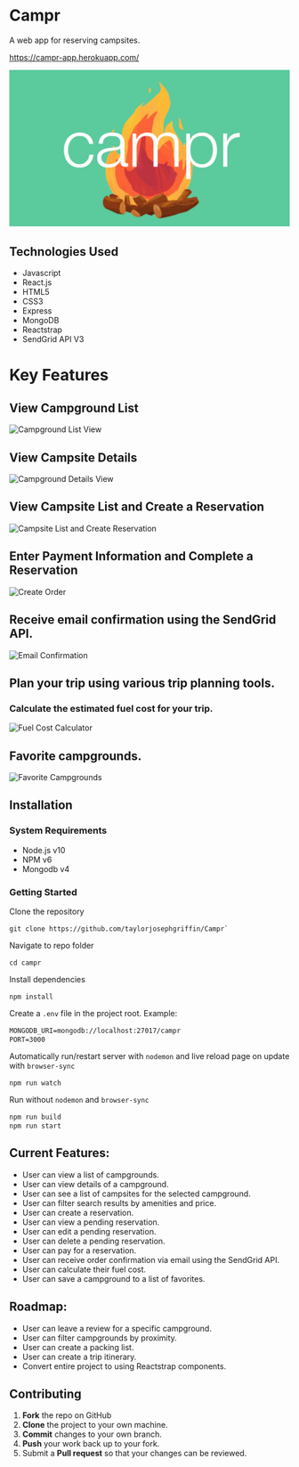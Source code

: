 # Campr
A web app for reserving campsites.

https://campr-app.herokuapp.com/

![Campr Logo](https://github.com/taylorjosephgriffin/Campr/blob/master/screenshots/campr-logo-readme.gif?raw=true)

## Technologies Used

- Javascript
- React.js
- HTML5
- CSS3
- Express
- MongoDB
- Reactstrap
- SendGrid API V3

# Key Features

## View Campground List

![Campground List View](https://github.com/taylorjosephgriffin/Campr/blob/deploy-to-heroku/screenshots/campground-list.gif?raw=true)

## View Campsite Details

![Campground Details View](https://github.com/taylorjosephgriffin/Campr/blob/deploy-to-heroku/screenshots/campground-details-view.gif?raw=true)

## View Campsite List and Create a Reservation

![Campsite List and Create Reservation](https://github.com/taylorjosephgriffin/Campr/blob/deploy-to-heroku/screenshots/campsite-list-confirmation-view.gif?raw=true)

## Enter Payment Information and Complete a Reservation

![Create Order](https://user-images.githubusercontent.com/23637586/43985391-fed6d094-9cbb-11e8-8ed4-a814c70d71d8.gif?raw=true)

## Receive email confirmation using the SendGrid API. 

![Email Confirmation](https://user-images.githubusercontent.com/23637586/44109469-feaddfd8-9fb1-11e8-9f5e-94e8a0ffd07a.jpeg?raw=true)

## Plan your trip using various trip planning tools.

### Calculate the estimated fuel cost for your trip.

![Fuel Cost Calculator](https://user-images.githubusercontent.com/23637586/44241984-18ddb600-a17c-11e8-8f45-6cc9d0efff74.gif?raw=true)

## Favorite campgrounds.

![Favorite Campgrounds](https://user-images.githubusercontent.com/23637586/44381515-7f890980-a4c5-11e8-96af-6bd4fcadb427.gif?raw=true)

## Installation

### System Requirements
- Node.js v10
- NPM v6
- Mongodb v4

### Getting Started

Clone the repository
```
git clone https://github.com/taylorjosephgriffin/Campr`
```

Navigate to repo folder
```
cd campr
```

Install dependencies
```
npm install
```

Create a `.env` file in the project root. Example:

```
MONGODB_URI=mongodb://localhost:27017/campr
PORT=3000
```

Automatically run/restart server with `nodemon` and live reload page on update with `browser-sync`
```
npm run watch
```

Run without `nodemon` and `browser-sync`
```
npm run build
npm run start
```

## Current Features:

* User can view a list of campgrounds.
* User can view details of a campground.
* User can see a list of campsites for the selected campground.
* User can filter search results by amenities and price.
* User can create a reservation.
* User can view a pending reservation.
* User can edit a pending reservation.
* User can delete a pending reservation.
* User can pay for a reservation.
* User can receive order confirmation via email using the SendGrid API.
* User can calculate their fuel cost.
* User can save a campground to a list of favorites. 

## Roadmap:

* User can leave a review for a specific campground.
* User can filter campgrounds by proximity.
* User can create a packing list. 
* User can create a trip itinerary.
* Convert entire project to using Reactstrap components. 

## Contributing

1. **Fork** the repo on GitHub
2. **Clone** the project to your own machine.
3. **Commit** changes to your own branch.
4. **Push** your work back up to your fork.
5. Submit a **Pull request** so that your changes can be reviewed. 
